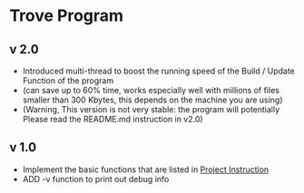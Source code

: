 # Trove Program

## v 2.0

- Introduced multi-thread to boost the running speed of the Build / Update Function of the program 
- (can save up to 60% time, works especially well with millions of files smaller than 300 Kbytes, this depends on the machine you are using)
- (Warning, This version is not very stable: the program will potentially Please read the README.md instruction in v2.0)

## v 1.0

- Implement the basic functions that are listed in [Project Instruction](https://teaching.csse.uwa.edu.au/units/CITS2002/projects/project2.php)
- ADD -v function to print out debug info
